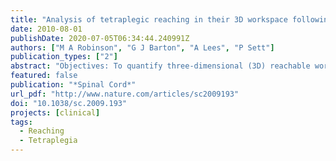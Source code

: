 ```yaml
---
title: "Analysis of tetraplegic reaching in their 3D workspace following posterior deltoid-triceps tendon transfer"
date: 2010-08-01
publishDate: 2020-07-05T06:34:44.240991Z
authors: ["M A Robinson", "G J Barton", "A Lees", "P Sett"]
publication_types: ["2"]
abstract: "Objectives: To quantify three-dimensional (3D) reachable workspace in different groups of tetraplegic participants and to assess their reaching performance within this workspace. Setting: Northwest Regional Spinal Injuries Centre, UK. Methods: The 3D reachable workspace of three groups of tetraplegics (NON-OP, operated group (OP) and tetraplegic control group (CONTetraplegic) with varying levels of triceps function together with a healthy control group (CONHealthy)) was defined by reaching to five target positions (anterior, medial, lateral, superior and inferior) located on the periphery of their workspace. Joint angles and inter-joint coordination were analysed after a 3D reconstruction of the thorax, humerus and forearm. The performance related variables of movement time, peak velocity, time-to-peak velocity and curvature index were also examined. Results: The reachable volumes covered were consistent with the level of triceps function as CONHealthy covered a significantly greater volume than the tetraplegic groups and in turn the OP covered a larger workspace volume than NON-OP. The reduced workspace of tetraplegics was identified as being due to restrictions in workspace above shoulder height and across the body. Coordination data identified some differences in movement patterns but when reaching to targets on the workspace there were no significant differences between the OP and NON-OP groups. Conclusion: This study provided a detailed assessment of reachable workspace and target reaching. Tetraplegic participants found the superior and medial parts of the workspace were the most challenging directions. Standardised biomechanical analysis of tetraplegic upper-limb function is required for objective assessment."
featured: false
publication: "*Spinal Cord*"
url_pdf: "http://www.nature.com/articles/sc2009193"
doi: "10.1038/sc.2009.193"
projects: [clinical]
tags:
  - Reaching
  - Tetraplegia
---
```

